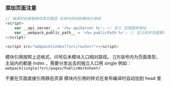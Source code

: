 ### 添加页面注意

```javascript
// 编译时会被替换成真实路径 这块代码加到模块引用前
<script>
    var __api_server__ = '<%= apiServer %>'; // 定义 后端服务地址
    var __webpack_public_path__ = '<%= publicPath %>'; // 定义异步加载脚本的前缀
</script>
```

```javascript
<script src="webpack[index]?src/router/"></script>
```

模块引用按照上述格式，问号后未模块入口相对路径。 []方括号内为页面类型，主站内的都是 index ，需要分发出去的独立入口用 single 例如：`webpack[single]?src/pages/PublicWorksheet/`

不要在页面直接引用静态资源 模块内引用的样式在发布编译时自动加到 head 里
